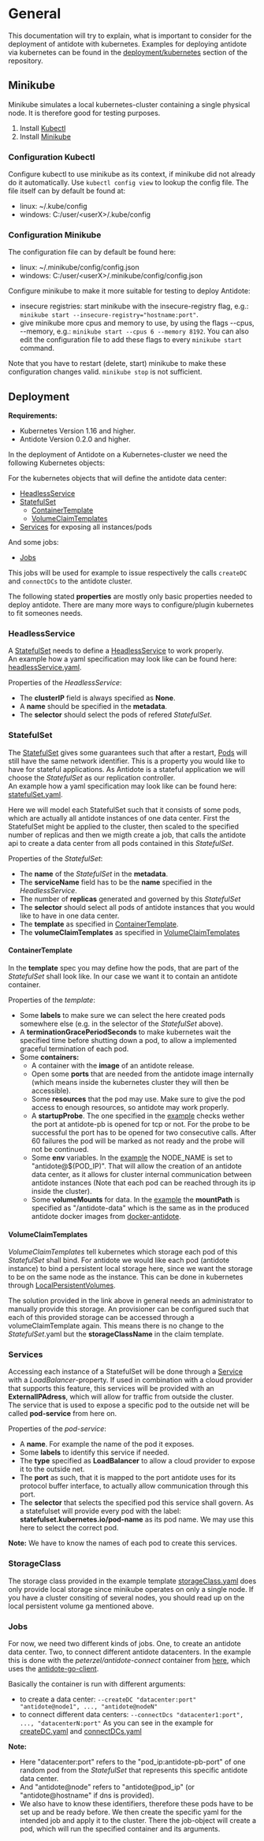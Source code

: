 # General

This documentation will try to explain, what is important to consider for the deployment of antidote with kubernetes.
Examples for deploying antidote via kubernetes can be found in the [deployment/kubernetes](https://github.com/Yannick-W/antidote/tree/master/deployment/kubernetes) section of the repository.

## Minikube

Minikube simulates a local kubernetes-cluster containing a single physical node. It is therefore good for testing purposes.

1. Install [Kubectl](https://kubernetes.io/docs/tasks/tools/install-kubectl/)
1. Install [Minikube](https://kubernetes.io/docs/tasks/tools/install-minikube/)

### Configuration Kubectl

Configure kubectl to use minikube as its context, if minikube did not already do it automatically. Use `kubectl config view` to lookup the config file. The file itself can by default be found at:
- linux: ~/.kube/config
- windows: C:/user/\<userX\>/.kube/config

### Configuration Minikube
The configuration file can by default be found here:
- linux: ~/.minikube/config/config.json
- windows: C:/user/\<userX\>/.minikube/config/config.json  

Configure minikube to make it more suitable for testing to deploy Antidote:
- insecure registries: start minikube with the insecure-registry flag, e.g.: `minikube start --insecure-registry="hostname:port"`.
- give minikube more cpus and memory to use, by using the flags --cpus, --memory, e.g.: `minikube start --cpus 6 --memory 8192`. You can also edit the configuration file to add these flags to every `minikube start` command.

Note that you have to restart (delete, start) minikube to make these configuration changes valid. `minikube stop` is not sufficient.

## Deployment

**Requirements:**
- Kubernetes Version 1.16 and higher.
- Antidote Version 0.2.0 and higher.

In the deployment of Antidote on a Kubernetes-cluster we need the following Kubernetes objects:

For the kubernetes objects that will define the antidote data center: 
- [HeadlessService](#headlessService)
- [StatefulSet](#statefulSet)
    - [ContainerTemplate](#containerTemplate)
    - [VolumeClaimTemplates](#volumeClaimTemplates)
- [Services](#services) for exposing all instances/pods

And some jobs:
- [Jobs](#jobs)  

This jobs will be used for example to issue respectively the calls `createDC` and `connectDCs` to the antidote cluster.

The following stated **properties** are mostly only basic properties needed to deploy antidote. There are many more ways to configure/plugin kubernetes to fit someones needs.

### HeadlessService

A [StatefulSet](https://kubernetes.io/docs/concepts/workloads/controllers/statefulset/) needs to define a [HeadlessService](https://kubernetes.io/docs/concepts/services-networking/service/#headless-services) to work properly.  
An example how a yaml specification may look like can be found here: [headlessService.yaml](example_yaml_templates/headlessService.yaml).  

Properties of the *HeadlessService*:
- The **clusterIP** field is always specified as **None**.
- A **name** should be specified in the **metadata**.
- The **selector** should select the pods of refered *StatefulSet*.

### StatefulSet

The [StatefulSet](https://kubernetes.io/docs/concepts/workloads/controllers/statefulset/) gives some guarantees such that after a restart, [Pods](https://kubernetes.io/docs/concepts/workloads/pods/pod/) will still have the same network identifier.
This is a property you would like to have for stateful applications. As Antidote is a stateful application we will choose the *StatefulSet* as our replication controller.  
An example how a yaml specification may look like can be found here: [statefulSet.yaml](example_yaml_templates/statefulSet.yaml).  

Here we will model each StatefulSet such that it consists of some pods, which are actually all antidote instances of one data center.
First the StatefulSet might be applied to the cluster, then scaled to the specified number of replicas and then we migth create a job, that calls the antidote api to create a data center from all pods contained in this *StatefulSet*.

Properties of the *StatefulSet*:
- The **name** of the *StatefulSet* in the **metadata**.
- The **serviceName** field has to be the **name** specified in the *HeadlessService*.
- The number of **replicas** generated and governed by this *StatefulSet*
- The **selector** should select all pods of antidote instances that you would like to have in one data center.
- The **template** as specified in [ContainerTemplate](#containerTemplate).
- The **volumeClaimTemplates** as specified in [VolumeClaimTemplates](#volumeClaimTemplates)

#### ContainerTemplate
In the **template** spec you may define how the pods, that are part of the *StatefulSet* shall look like.
In our case we want it to contain an antidote container.

Properties of the *template*:
- Some **labels** to make sure we can select the here created pods somewhere else (e.g. in the selector of the *StatefulSet* above).
- A **terminationGracePeriodSeconds** to make kubernetes wait the specified time before shutting down a pod, to allow a implemented graceful termination of each pod.
- Some **containers:**
	- A container with the **image** of an antidote release.
	- Open some **ports** that are needed from the antidote image internally (which means inside the kubernetes cluster they will then be accessible).
	- Some **resources** that the pod may use. Make sure to give the pod access to enough resources, so antidote may work properly.
	- A **startupProbe**. The one specified in the [example](example_yaml_templates/statefulSet.yaml) checks wether the port at antidote-pb is opened for tcp or not. For the probe to be successful the port has to be opened for two consecutive calls. After 60 failures the pod will be marked as not ready and the probe will not be continued.   
	- Some **env** variables. In the [example](example_yaml_templates/statefulSet.yaml) the NODE_NAME is set to "antidote@$(POD_IP)". That will allow the creation of an antidote data center, as it allows for cluster internal communication between antidote instances (Note that each pod can be reached through its ip inside the cluster).
	- Some **volumeMounts** for data. In the [example](example_yaml_templates/statefulSet.yaml) the **mountPath** is specified as "/antidote-data" which is the same as in the produced antidote docker images from [docker-antidote](https://github.com/AntidoteDB/docker-antidote).

#### VolumeClaimTemplates
*VolumeClaimTemplates* tell kubernetes which storage each pod of this *StatefulSet* shall bind. 
For antidote we would like each pod (antidote instance) to bind a persistent local storage here, since we want the storage to be on the same node as the instance.
This can be done in kubernetes through [LocalPersistentVolumes](https://kubernetes.io/blog/2019/04/04/kubernetes-1.14-local-persistent-volumes-ga/).

The solution provided in the link above in general needs an administrator to manually provide this storage. An provisioner can be configured such that each of this provided storage can be accessed through a volumeClaimTemplate again. This means there is no change to the *StatefulSet*.yaml but the **storageClassName** in the claim template.

### Services
Accessing each instance of a StatefulSet will be done through a [Service](https://kubernetes.io/docs/concepts/services-networking/service/) with a *LoadBalancer*-property. If used in combination with a cloud provider that supports this feature, this services will be provided with an **ExternalIPAdress**, which will allow for traffic from outside the cluster.  
The service that is used to expose a specific pod to the outside net will be called **pod-service** from here on.

Properties of the *pod-service*:
- A **name**. For example the name of the pod it exposes.
- Some **labels** to identify this service if needed.
- The **type** specified as **LoadBalancer** to allow a cloud provider to expose it to the outside net.
- The **port** as such, that it is mapped to the port antidote uses for its protocol buffer interface, to actually allow communication through this port.
- The **selector** that selects the specified pod this service shall govern. As a statefulset will provide every pod with the label: **statefulset.kubernetes.io/pod-name** as its pod name. We may use this here to select the correct pod.

**Note:** We have to know the names of each pod to create this services.

### StorageClass
The storage class provided in the example template [storageClass.yaml](example_yaml_templates/storageClass.yaml) does only provide local storage since minikube operates on only a single node.
If you have a cluster consiting of several nodes, you should read up on the local persistent volume ga mentioned above.

### Jobs

For now, we need two different kinds of jobs. One, to create an antidote data center. Two, to connect different antidote datacenters.
In the example this is done with the *peterzel/antidote-connect* container from [here](https://github.com/peterzeller/antidote-connect), which uses the [antidote-go-client](https://github.com/AntidoteDB/antidote-go-client).

Basically the container is run with different arguments:
- to create a data center: `--createDC "datacenter:port" "antidote@node1", ..., "antidote@nodeN"`
- to connect different data centers: `--connectDcs "datacenter1:port", ..., "datacenterN:port"`
As you can see in the example for [createDC.yaml](example_yaml_templates/createDC.yaml) and [connectDCs.yaml](example_yaml_templates/connectDCs.yaml)

**Note:** 
- Here "datacenter:port" refers to the "pod_ip:antidote-pb-port" of one random pod from the *StatefulSet* that represents this specific antidote data center.
- And "antidote@node" refers to "antidote@pod_ip" (or "antidote@hostname" if dns is provided).
- We also have to know these identifiers, therefore these pods have to be set up and be ready before. We then create the specific yaml for the intended job and apply it to the cluster. There the job-object will create a pod, which will run the specified container and its arguments.